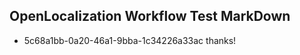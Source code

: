 ## OpenLocalization Workflow Test MarkDown
* 5c68a1bb-0a20-46a1-9bba-1c34226a33ac thanks!

<!--HONumber=Jul16_HO3-->


